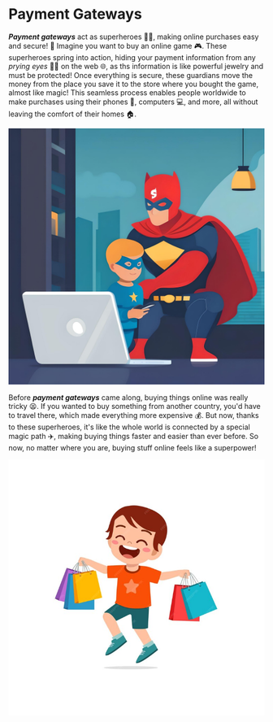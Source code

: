 # Payment Gateways
_**Payment gateways**_ act as superheroes 🦸‍♂️, making online purchases easy and secure! 🥳 Imagine you want to buy an online game 🎮. These superheroes spring into action, hiding your payment information from any _prying eyes_ 🏴‍☠️ on the web 🌐, as ths information is like powerful jewelry and must be protected! Once everything is secure, these guardians move the money from the place you save it to the store where you bought the game, almost like magic! This seamless process enables people worldwide to make purchases using their phones 📱, computers 💻, and more, all without leaving the comfort of their homes 🏠.

![](fotor-ai-20240419175051.jpg)

Before _**payment gateways**_ came along, buying things online was really tricky :tired_face:. If you wanted to buy something from another country, you'd have to travel there, which made everything more expensive :moneybag:. But now, thanks to these superheroes, it's like the whole world is connected by a special magic path :airplane:, making buying things faster and easier than ever before. So now, no matter where you are, buying stuff online feels like a superpower!


![](cute-little-boy-carry-many-sopping-bags_97632-5626.jpg)
